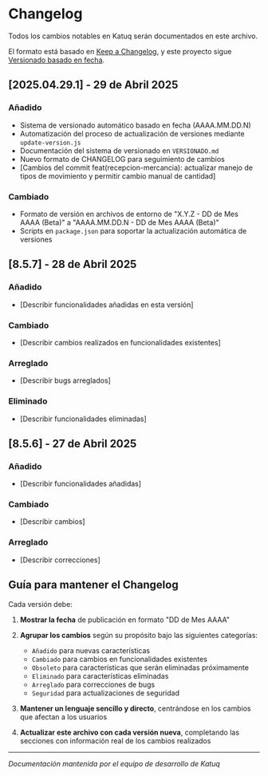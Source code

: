 # Changelog

Todos los cambios notables en Katuq serán documentados en este archivo.

El formato está basado en [Keep a Changelog](https://keepachangelog.com/es-ES/1.0.0/),
y este proyecto sigue [Versionado basado en fecha](./VERSIONADO.md).

## [2025.04.29.1] - 29 de Abril 2025

### Añadido
- Sistema de versionado automático basado en fecha (AAAA.MM.DD.N)
- Automatización del proceso de actualización de versiones mediante `update-version.js`
- Documentación del sistema de versionado en `VERSIONADO.md`
- Nuevo formato de CHANGELOG para seguimiento de cambios
- [Cambios del commit feat(recepcion-mercancia): actualizar manejo de tipos de movimiento y permitir cambio manual de cantidad] <!-- Por favor, reemplaza esto con el mensaje real del commit -->

### Cambiado
- Formato de versión en archivos de entorno de "X.Y.Z - DD de Mes AAAA (Beta)" a "AAAA.MM.DD.N - DD de Mes AAAA (Beta)"
- Scripts en `package.json` para soportar la actualización automática de versiones

## [8.5.7] - 28 de Abril 2025

### Añadido
- [Describir funcionalidades añadidas en esta versión]

### Cambiado
- [Describir cambios realizados en funcionalidades existentes]

### Arreglado
- [Describir bugs arreglados]

### Eliminado
- [Describir funcionalidades eliminadas]

## [8.5.6] - 27 de Abril 2025

### Añadido
- [Describir funcionalidades añadidas]

### Cambiado
- [Describir cambios]

### Arreglado
- [Describir correcciones]

## Guía para mantener el Changelog

Cada versión debe:
1. **Mostrar la fecha** de publicación en formato "DD de Mes AAAA"
2. **Agrupar los cambios** según su propósito bajo las siguientes categorías:
   - `Añadido` para nuevas características
   - `Cambiado` para cambios en funcionalidades existentes
   - `Obsoleto` para características que serán eliminadas próximamente
   - `Eliminado` para características eliminadas
   - `Arreglado` para correcciones de bugs
   - `Seguridad` para actualizaciones de seguridad

3. **Mantener un lenguaje sencillo y directo**, centrándose en los cambios que afectan a los usuarios
4. **Actualizar este archivo con cada versión nueva**, completando las secciones con información real de los cambios realizados

---

*Documentación mantenida por el equipo de desarrollo de Katuq*